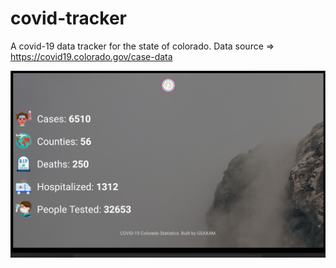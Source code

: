 # covid-tracker
A covid-19 data tracker for the state of colorado. Data source => https://covid19.colorado.gov/case-data

![App Screenshot on Android TV emulator](./images/app-screenshot-emulator-tv.png)
